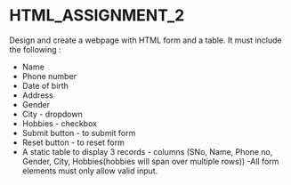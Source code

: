 # HTML_ASSIGNMENT_2

Design and create a webpage with HTML form and a table. It must include the following :

- Name
- Phone number
- Date of birth
- Address
- Gender
- City - dropdown
- Hobbies - checkbox
- Submit button  - to submit form
- Reset button - to reset form
- A static table to display 3 records - columns (SNo, Name, Phone no, Gender, City, Hobbies(hobbies will span over multiple rows))
-All form elements must only allow valid input.
